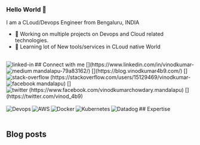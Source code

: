 ### Hello World 👋
I am a CLoud/Devops Engineer from Bengaluru, INDIA
- 🔭 Working on multiple projects on Devops and Cloud related technologies.
- 🌱 Learning lot of New tools/services in CLoud native World
<br>
## Connect with me
[<img align="left" alt="linked-in" src="https://img.shields.io/badge/linkedin-%230077B5.svg?&style=for-the-badge&logo=linkedin&logoColor=white" />](https://www.linkedin.com/in/vinodkumar-mandalapu-79a83162/)
[<img align="left" alt="medium" src="https://img.shields.io/badge/medium-%2312100E.svg?&style=for-the-badge&logo=medium&logoColor=white" />](https://blog.vinodkumar4b9.com/)
[<img align="left" alt="stack-overflow" src="https://img.shields.io/badge/stack%20overflow-FE7A16?logo=stack-overflow&logoColor=white&style=for-the-badge" />](https://stackoverflow.com/users/15129469/vinodkumar-mandalapu)
[<img align="left" alt="facebook" src="https://img.shields.io/badge/facebook-%231877F2.svg?&style=for-the-badge&logo=facebook&logoColor=white" />](https://www.facebook.com/vinodkumarchowdary.mandalapu)
[<img align="left" alt="twitter" src="https://img.shields.io/badge/twitter-%231DA1F2.svg?&style=for-the-badge&logo=twitter&logoColor=white" />](https://twitter.com/vinod_4b9)
<br>
<br>
## Expertise
<img align="left" alt="Devops" src="https://img.shields.io/badge/Devops%20-%2343853D.svg?&style=for-the-badge&logo=node.js&logoColor=white" />
<img align="left" alt="AWS" src="https://img.shields.io/badge/%20AWS-%23232F3E?logo=amazon-aws&logoColor=white&style=for-the-badge" />
<img align="left" alt="Docker" src="https://img.shields.io/badge/Docker-%23316192.svg?&style=for-the-badge&logo=postgresql&logoColor=white" />
<img align="left" alt="Kubernetes" src="https://img.shields.io/badge/Kubernetes-3DDC84?logo=android&logoColor=white&style=for-the-badge" />
<img align="left" alt="Datadog" src="https://img.shields.io/badge/Datadog%20-%236DB33F.svg?&style=for-the-badge&logo=spring&logoColor=white" />
<br>
<br>

## Blog posts
<!-- BLOG-POST-LIST:START -->
 
<!-- BLOG-POST-LIST:END -->
